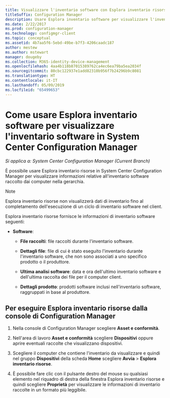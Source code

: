 ```yaml
---
title: Visualizzare l'inventario software con Esplora inventario risorse
titleSuffix: Configuration Manager
description: Usare Esplora inventario software per visualizzare l'inventario software in System Center Configuration Manager.
ms.date: 2/22/2017
ms.prod: configuration-manager
ms.technology: configmgr-client
ms.topic: conceptual
ms.assetid: 4b7aa5f6-5ebd-49be-b7f3-4206caadc187
author: mestew
ms.author: mstewart
manager: dougeby
ms.collection: M365-identity-device-management
ms.openlocfilehash: 4aa4b118b87015389762ca4ec6ea79ba5ea2034f
ms.sourcegitcommit: 80cbc122937e1add82310b956f7b24296b9c8081
ms.translationtype: HT
ms.contentlocale: it-IT
ms.lasthandoff: 05/09/2019
ms.locfileid: "65499653"
---
```

# <a name="how-to-use-resource-explorer-to-view-software-inventory-in-system-center-configuration-manager"></a>Come usare Esplora inventario software per visualizzare l'inventario software in System Center Configuration Manager

*Si applica a: System Center Configuration Manager (Current Branch)*

È possibile usare Esplora inventario risorse in System Center Configuration Manager per visualizzare informazioni relative all'inventario software raccolto dai computer nella gerarchia.  

> [!NOTE]  
>  Esplora inventario risorse non visualizzerà dati di inventario fino al completamento dell'esecuzione di un ciclo di inventario software nel client.  

 Esplora inventario risorse fornisce le informazioni di inventario software seguenti:  

-   **Software**:  

    -   **File raccolti**: file raccolti durante l'inventario software.  

    -   **Dettagli file**: file di cui è stato eseguito l'inventario durante l'inventario software, che non sono associati a uno specifico prodotto o il produttore.  

    -   **Ultima analisi software**: data e ora dell'ultimo inventario software e dell'ultima raccolta dei file per il computer client.  

    -   **Dettagli prodotto**: prodotti software inclusi nell'inventario software, raggruppati in base al produttore.  

## <a name="to-run-resource-explorer-from-the-configuration-manager-console"></a>Per eseguire Esplora inventario risorse dalla console di Configuration Manager  

1.  Nella console di Configuration Manager scegliere **Asset e conformità**.

2.  Nell'area di lavoro **Asset e conformità** scegliere **Dispositivi** oppure aprire eventuali raccolte che visualizzano dispositivi.  

3.  Scegliere il computer che contiene l'inventario da visualizzare e quindi nel gruppo **Dispositivi** della scheda **Home** scegliere **Avvia** > **Esplora inventario risorse**.

4.  È possibile fare clic con il pulsante destro del mouse su qualsiasi elemento nel riquadro di destra della finestra Esplora inventario risorse e quindi scegliere **Proprietà** per visualizzare le informazioni di inventario raccolte in un formato più leggibile.  
 
